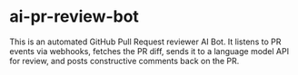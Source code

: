 # ai-pr-review-bot
This is an automated GitHub Pull Request reviewer AI Bot. It listens to PR events via webhooks, fetches the PR diff, sends it to a language model API for review, and posts constructive comments back on the PR.
